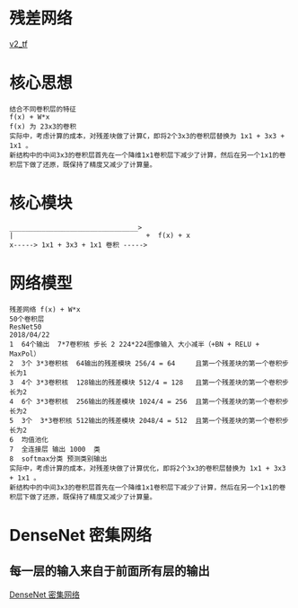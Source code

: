 # 残差网络
[v2_tf](https://github.com/tensorflow/models/blob/master/research/adv_imagenet_models/inception_resnet_v2.py)

# 核心思想
 
    结合不同卷积层的特征
    f(x) + W*x
    f(x) 为 23x3的卷积 
    实际中，考虑计算的成本，对残差块做了计算C，即将2个3x3的卷积层替换为 1x1 + 3x3 + 1x1 。
    新结构中的中间3x3的卷积层首先在一个降维1x1卷积层下减少了计算，然后在另一个1x1的卷积层下做了还原，既保持了精度又减少了计算量。
# 核心模块
    ________________________________>
    |                                 +  f(x) + x
    x-----> 1x1 + 3x3 + 1x1 卷积 -----> 

# 网络模型
    残差网络 f(x) + W*x
    50个卷积层
    ResNet50
    2018/04/22
    1  64个输出  7*7卷积核 步长 2 224*224图像输入 大小减半（+BN + RELU + MaxPol）
    2  3个 3*3卷积核  64输出的残差模块 256/4 = 64     且第一个残差块的第一个卷积步长为1
    3  4个 3*3卷积核  128输出的残差模块 512/4 = 128   且第一个残差块的第一个卷积步长为2      
    4  6个 3*3卷积核  256输出的残差模块 1024/4 = 256  且第一个残差块的第一个卷积步长为2  
    5  3个  3*3卷积核 512输出的残差模块 2048/4 = 512  且第一个残差块的第一个卷积步长为2  
    6  均值池化 
    7  全连接层 输出 1000  类
    8  softmax分类 预测类别输出
    实际中，考虑计算的成本，对残差块做了计算优化，即将2个3x3的卷积层替换为 1x1 + 3x3 + 1x1 。
    新结构中的中间3x3的卷积层首先在一个降维1x1卷积层下减少了计算，然后在另一个1x1的卷积层下做了还原，既保持了精度又减少了计算量。

# DenseNet 密集网络
## 每一层的输入来自于前面所有层的输出
[DenseNet 密集网络](https://img-blog.csdn.net/20171208164855253?watermark/2/text/aHR0cDovL2Jsb2cuY3Nkbi5uZXQvdHV6aXhpbmk=/font/5a6L5L2T/fontsize/400/fill/I0JBQkFCMA==/dissolve/70/gravity/SouthEast)

